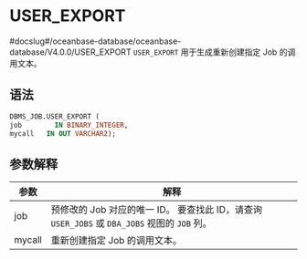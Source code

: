 USER_EXPORT 
================================
#docslug#/oceanbase-database/oceanbase-database/V4.0.0/USER_EXPORT
`USER_EXPORT` 用于生成重新创建指定 Job 的调用文本。

语法 
-----------------------

```sql
DBMS_JOB.USER_EXPORT ( 
job        IN BINARY_INTEGER,
mycall   IN OUT VARCHAR2);
```



参数解释 
-------------------------



|   参数   |                                          解释                                          |
|--------|--------------------------------------------------------------------------------------|
| job    | 预修改的 Job 对应的唯一 ID。 要查找此 ID，请查询 `USER_JOBS` 或 `DBA_JOBS` 视图的 `JOB` 列。 |
| mycall | 重新创建指定 Job 的调用文本。                                                                    |


